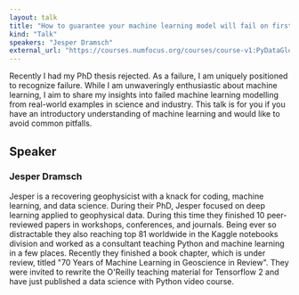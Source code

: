 ```yaml
---
layout: talk
title: "How to guarantee your machine learning model will fail on first contact with the real world."
kind: "Talk"
speakers: "Jesper Dramsch"
external_url: "https://courses.numfocus.org/courses/course-v1:PyDataGlobal+PDG20-talks+2020/jump_to/block-v1:PyDataGlobal+PDG20-talks+2020+type@vertical+block@b040a91facc347cabf8d45ea7f56fe9e"
---
```


Recently I had my PhD thesis rejected. As a failure, I am uniquely positioned to recognize failure. While I am unwaveringly enthusiastic about machine learning, I aim to share my insights into failed machine learning modelling from real-world examples in science and industry. This talk is for you if you have an introductory understanding of machine learning and would like to avoid common pitfalls.

## Speaker

### Jesper Dramsch

Jesper is a recovering geophysicist with a knack for coding, machine learning, and data science. During their PhD, Jesper focused on deep learning applied to geophysical data. During this time they finished 10 peer-reviewed papers in workshops, conferences, and journals. Being ever so distractable they also reaching top 81 worldwide in the Kaggle notebooks division and worked as a consultant teaching Python and machine learning in a few places. Recently they finished a book chapter, which is under review, titled "70 Years of Machine Learning in Geoscience in Review". They were invited to rewrite the O'Reilly teaching material for Tensorflow 2 and have just published a data science with Python video course.
